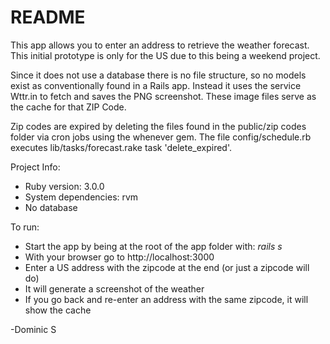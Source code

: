 # README
This app allows you to enter an address to retrieve the weather forecast. This initial prototype is only for the US due to this being a weekend project. 

Since it does not use a database there is no file structure, so no models exist as conventionally found in a Rails app. 
Instead it uses the service Wttr.in to fetch and saves the PNG screenshot. These image files serve as the cache for that ZIP Code. 

Zip codes are expired by deleting the files found in the public/zip codes folder via cron jobs using the whenever gem. The file config/schedule.rb executes lib/tasks/forecast.rake task 'delete_expired'. 

Project Info: 
* Ruby version: 3.0.0
* System dependencies: rvm
* No database

To run: 
* Start the app by being at the root of the app folder with: _rails s_
* With your browser go to http://localhost:3000   
* Enter a US address with the zipcode at the end (or just a zipcode will do)
* It will generate a screenshot of the weather
* If you go back and re-enter an address with the same zipcode, it will show the cache
  

  
-Dominic S
